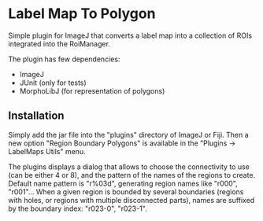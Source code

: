 # Label Map To Polygon	
Simple plugin for ImageJ that converts a label map into a collection of ROIs integrated 
into the RoiManager.

The plugin has few dependencies:

* ImageJ
* JUnit (only for tests)
* MorphoLibJ (for representation of polygons)


## Installation

Simply add the jar file into the "plugins" directory of ImageJ or Fiji.
Then a new option "Region Boundary Polygons" is available in the 
"Plugins -> LabelMaps Utils" menu.

The plugins displays a dialog that allows to choose the connectivity to use 
(can be either 4 or 8), and the pattern of the names of the regions to create.
Default name pattern is "r%03d", generating region names like "r000", "r001"...
When a given region is bounded by several boundaries (regions with holes, 
or regions with multiple disconnected parts), names are suffixed by the
boundary index: "r023-0", "r023-1".

